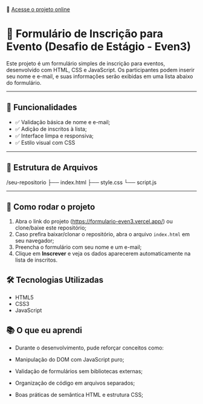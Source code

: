 🔗 [Acesse o projeto online](https://formulario-even3.vercel.app/)


# 📝 Formulário de Inscrição para Evento (Desafio de Estágio - Even3)

Este projeto é um formulário simples de inscrição para eventos, desenvolvido com HTML, CSS e JavaScript. Os participantes podem inserir seu nome e e-mail,
e suas informações serão exibidas em uma lista abaixo do formulário.

---

## 🚀 Funcionalidades
- ✅ Validação básica de nome e e-mail;
- ✅ Adição de inscritos à lista;
- ✅ Interface limpa e responsiva;
- ✅ Estilo visual com CSS
  
---

## 📁 Estrutura de Arquivos

/seu-repositorio
├── index.html
├── style.css
└── script.js

---

## 📂 Como rodar o projeto

1. Abra o link do projeto (https://formulario-even3.vercel.app/) ou clone/baixe este repositório;
2. Caso prefira baixar/clonar o repositório, abra o arquivo `index.html` em seu navegador;
3. Preencha o formulário com seu nome e um e-mail;
4. Clique em **Inscrever** e veja os dados aparecerem automaticamente na lista de inscritos.
 

## 🛠️ Tecnologias Utilizadas

- HTML5
- CSS3
- JavaScript

## 📚 O que eu aprendi

- Durante o desenvolvimento, pude reforçar conceitos como:

- Manipulação do DOM com JavaScript puro;
- Validação de formulários sem bibliotecas externas;
- Organização de código em arquivos separados;
- Boas práticas de semântica HTML e estrutura CSS;


